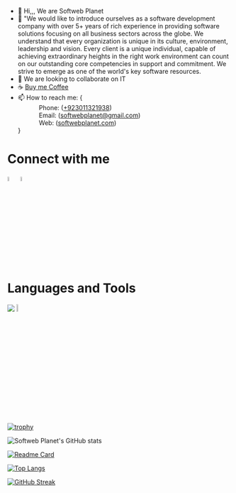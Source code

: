- 👋 Hi,,, We are Softweb Planet
- 🌱 "We would like to introduce ourselves as a software development company with over 5+ years of rich experience in providing software solutions focusing on all business sectors across the globe.
       We understand that every organization is unique in its culture, environment, leadership and vision. Every client is a unique individual, capable of achieving extraordinary heights in the right work environment
       can count on our outstanding core competencies in support and commitment. We strive to emerge as one of the world's key software resources.
- 💞️ We are looking to collaborate on IT 
- ☕ <a href="https://www.buymeacoffee.com/htouqeer938" target="_blank">Buy me Coffee</a>
- 📫 How to reach me: { <br/>
             &nbsp; &nbsp; &nbsp; &nbsp; &nbsp; &nbsp; Phone: (<a href="tel:+923011321938">+923011321938</a>)<br/>
             &nbsp; &nbsp; &nbsp; &nbsp; &nbsp; &nbsp; Email: (<a href="mailto:softwebplanet@gmail.com">softwebplanet@gmail.com</a>)<br/>
     &nbsp; &nbsp; &nbsp; &nbsp; &nbsp; &nbsp; Web: (<a target="_blank" href="http://softwebplanet.com/">softwebplanet.com</a>)<br/>
              }
<h1>Connect with me </h1>

<a href="https://www.linkedin.com/in/touqeer-hussain-753715228/" rel="nofollow"><img src="https://cdn-icons-png.flaticon.com/512/2504/2504923.png" data-canonical-src="https://img.icons8.com/android/24/000000/linkedin.png" width="5%" height="5%"></a>
 <span>
            <a href="https://github.com/softwebplanet" rel="nofollow"><img
                        src="https://cdn-icons-png.flaticon.com/512/25/25231.png" width="5%" height="5%"></a></span>
</span>


<h1> Languages and Tools </h1>


<img src="https://skillicons.dev/icons?i=html,css,javascript,netlify,vscode,git,figma,github,codepen,nodejs,express,mongodb,postman,replit,linux,vim"/>
<img src="https://is2-ssl.mzstatic.com/image/thumb/Purple116/v4/e4/18/d6/e418d6dd-dd96-2611-f3a8-d771498fead9/icon.png/230x0w.webp" width="6.5%" height="6.5%">

<br>


[![trophy](https://github-profile-trophy.vercel.app/?username=softwebplanet)](https://github.com/ryo-ma/github-profile-trophy)

![Softweb Planet's GitHub stats](https://github-readme-stats.vercel.app/api?username=softwebplanet&show_icons=true&theme=default)

[![Readme Card](https://github-readme-stats.vercel.app/api/pin/?username=softwebplanet&repo=github-readme-stats&show_owner=true)](https://github.com/htouqeer938/github-readme-stats)

[![Top Langs](https://github-readme-stats.vercel.app/api/top-langs/?username=softwebplanet)](https://github.com/htouqeer938/github-readme-stats)


[![GitHub Streak](https://streak-stats.demolab.com/?user=softwebplanet)](https://git.io/streak-stats)
<br>
